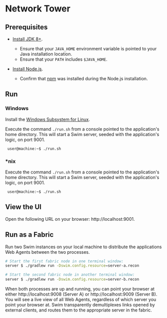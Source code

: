 # Network Tower

## Prerequisites

* [Install JDK 8+](https://www.oracle.com/technetwork/java/javase/downloads/index.html).
  * Ensure that your `JAVA_HOME` environment variable is pointed to your Java installation location.
  * Ensure that your `PATH` includes `$JAVA_HOME`.

* [Install Node.js](https://nodejs.org/en/).
  * Confirm that [npm](https://www.npmjs.com/get-npm) was installed during the Node.js installation.

## Run

### Windows

Install the [Windows Subsystem for Linux](https://docs.microsoft.com/en-us/windows/wsl/install-win10).

Execute the command `./run.sh` from a console pointed to the application's home directory. This will start a Swim server, seeded with the application's logic, on port 9001.
   ```console
    user@machine:~$ ./run.sh
   ```

### \*nix

Execute the command `./run.sh` from a console pointed to the application's home directory. This will start a Swim server, seeded with the application's logic, on port 9001.
   ```console
    user@machine:~$ ./run.sh
   ```

## View the UI

Open the following URL on your browser: http://localhost:9001.

## Run as a Fabric

Run two Swim instances on your local machine to distribute the applications
Web Agents between the two processes.

```sh
# Start the first fabric node in one terminal window:
server $ ./gradlew run -Dswim.config.resource=server-a.recon

# Start the second fabric node in another terminal window:
server $ ./gradlew run -Dswim.config.resource=server-b.recon
```

When both processes are up and running, you can point your browser at either
http://localhost:9008 (Server A) or http://localhost:9009 (Server B).  You
will see a live view of all Web Agents, regardless of which server you point
your browser at.  Swim transparently demultiplexes links opened by external
clients, and routes them to the appropriate server in the fabric.
